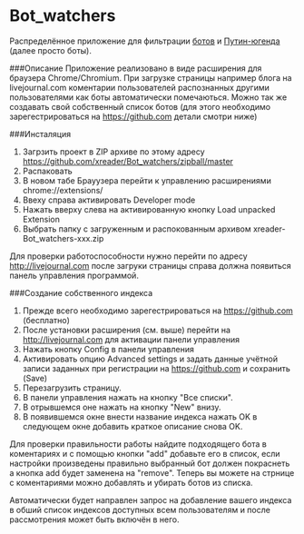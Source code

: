 Bot_watchers
============
Распределённое приложение для фильтрации [ботов](http://lurkmore.to/%D0%91%D0%BE%D1%82) и [Путин-югенда](http://lurkmore.to/%D0%9D%D0%B0%D1%88%D0%B8%D1%81%D1%82) (далее просто боты).

###Описание
Приложение реализовано в виде расширения для браузера Chrome/Chromium. При загрузке страницы например блога на livejournal.com коментарии пользователей распознанных другими пользователями как боты автоматически помечаються. Можно так же создавать свой собственный список ботов (для этого необходимо зарегестрироваться на https://github.com детали смотри ниже) 

###Инсталяция

1. Загрзить проект в ZIP архиве по этому адресу https://github.com/xreader/Bot_watchers/zipball/master
2. Распаковать
3. В новом табе Брауузера перейти к управлению расширениями chrome://extensions/
4. Ввеху справа активировать Developer mode
5. Нажать вверху слева на активированную кнопку Load unpacked Extension
6. Выбрать папку с загруженным и распокованным архивом xreader-Bot_watchers-xxx.zip

Для проверки работоспособности нужно перейти по адресу http://livejournal.com после загруки страницы справа должна появиться панель управления программой.

###Создание собственного индекса

1. Прежде всего необходимо зарегестрироваться на https://github.com (бесплатно)
2. После установки расширения (см. выше) перейти на http://livejournal.com для активации панели управления
3. Нажать кнопку Config в панели управления
4. Активировать опцию Advanced settings и задать данные учётной записи заданных при регистрации на https://github.com и сохранить (Save)
5. Перезагрузить страницу.
6. В панели управления нажать на кнопку "Все списки".
7. В отрывшемся оне нажать на кнопку "New" внизу.
8. В появившемся окне внести название индекса нажать OK в следующем окне добавить краткое описание снова OK.

Для проверки правильности работы найдите подходящего бота в коментариях и с помощью кнопки "add" добавьте его в список, если настройки произведены правильно выбранный бот должен покраснеть а кнопка add будет заменена на "remove".
Теперь вы можете на стрнице с коментариями можно добавлять и убирать ботов из списка.

Автоматически будет направлен запрос на добавление вашего индекса в обший список индексов доступных всем пользователям и после рассмотрения может быть включён в него.


